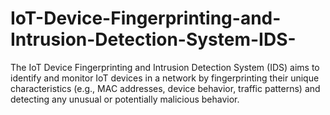 # IoT-Device-Fingerprinting-and-Intrusion-Detection-System-IDS-
The IoT Device Fingerprinting and Intrusion Detection System (IDS) aims to identify and monitor IoT devices in a network by fingerprinting their unique characteristics (e.g., MAC addresses, device behavior, traffic patterns) and detecting any unusual or potentially malicious behavior.
